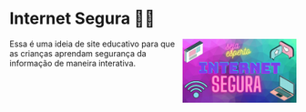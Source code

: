 # Internet Segura 👩‍🏫

<img align="right" src="segura.png" width="200">

Essa é uma ideia de site educativo para que as crianças aprendam segurança da informação de maneira interativa.


 
